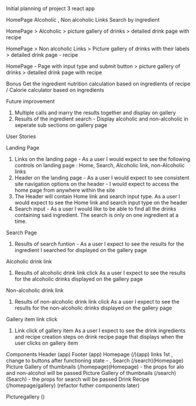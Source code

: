 Initial planning of project 3 react app

HomePage
	Alcoholic , Non alcoholic Links
	Search by ingredient

HomePage > Alcoholic >  picture gallery of drinks > detailed drink page with recipe

HomePage >  Non alcoholic Links >  Picture gallery of drinks with their labels >  detailed drink page - recipe



HomePage -  Page with input type and submit button >  picture gallery of drinks > detailed drink page with recipe


Bonus
Get the ingredient nutrition calculation based on ingredients of recipe / Calorie calculator based on ingredients   

Future improvement
1. Multiple calls and marry the results together and display on gallery
2. Results of the ingredient search - Display alcoholic and non-alcoholic in seperate sub sections on gallery page 

User Stories

Landing Page
1. Links on the landing page -
    As a user I would expect to see the following controls on landing page : Home, Search, Alcoholic link, non-Alcoholic links 
2. Header on the landing page -
    As a user I would expect to see consistent site navigation options on the header - I would expect to access the home page from anywhere within the site
3. The Header will contain Home link and search input type.
    As a user I would expect to see the Home link and search input type on the header
4. Search input - 
    As a user I would like to be able to find all the drinks containing said ingredient. The search is only on one ingredient at a time.

Search Page
1. Results of search funtion -
    As a user I expect to see the results for the ingredient I searched for displayed on the gallery page

Alcoholic drink link
1. Results of alcoholic drink link click
    As a user I expect to see the results for the alcoholic drinks displayed on the gallery page

Non-alcoholic drink link
1. Results of non-alcoholic drink link click
    As a user I expect to see the results for the non-alcoholic drinks displayed on the gallery page

Gallery item link click
1. Link click of gallery item
    As a user I expect to see the drink ingredients and recipe creation steps on drink recipe page that displays when the user clicks on gallery item

                
Components
Header (app)
Footer (app)
Homepage (/)(app)
    links 1st , change to buttons after functioning
    state - <Type of bev> , <ingredients> 
Search (/search)(Homepage)
Picture Gallery of thumbnails (/homepage)(Homepage) - the props for alo and non-alcohol will be passed
Picture Gallery of thumbnails (/search)(Search) - the props for search will be passed
Drink Recipe (/homepage/gallery) (refactor futher components later)


Picturegallery ()    




